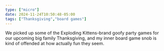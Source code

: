 ```yaml
---
type: ["micro"]
date: 2024-11-24T10:50:48-05:00
tags: ["Thanksgiving","board games"]
---
```

We picked up some of the Exploding Kittens-brand goofy party games for our upcoming big family Thanksgiving, and my inner board game snob is kind of offended at how actually fun they seem.
